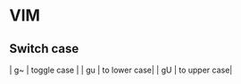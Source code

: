 VIM
===

Switch case
-----------

| g~<move> | toggle case  |
| gu<move> | to lower case|
| gU<move> | to upper case|
